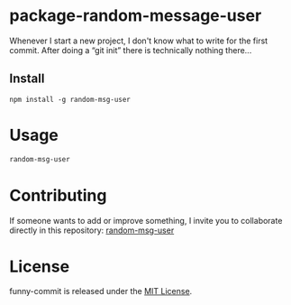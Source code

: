 # package-random-message-user
Whenever I start a new project, I don't know what to write for the first commit. After doing a “git init” there is technically nothing there...

## Install

```npm
npm install -g random-msg-user
```

# Usage

```bash
random-msg-user
```

# Contributing
If someone wants to add or improve something, I invite you to collaborate directly in this repository: [random-msg-user](https://github.com/JeanHaro/package-random-message-user)

# License
funny-commit is released under the [MIT License](https://opensource.org/licenses/MIT).

